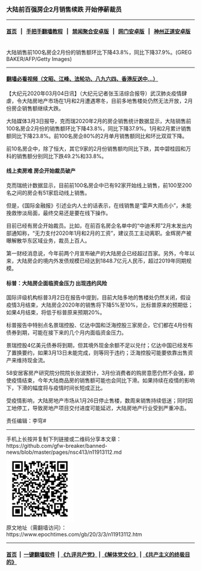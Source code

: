 ### 大陆前百强房企2月销售续跌 开始停薪裁员
------------------------

#### [首页](https://github.com/gfw-breaker/banned-news/blob/master/README.md) &nbsp;&nbsp;|&nbsp;&nbsp; [手把手翻墙教程](https://github.com/gfw-breaker/guides/wiki) &nbsp;&nbsp;|&nbsp;&nbsp; [禁闻聚合安卓版](https://github.com/gfw-breaker/bn-android) &nbsp;&nbsp;|&nbsp;&nbsp; [网门安卓版](https://github.com/oGate2/oGate) &nbsp;&nbsp;|&nbsp;&nbsp; [神州正道安卓版](https://github.com/SzzdOgate/update) 



<div><img alt="" class="aligncenter wp-post-image" src="https://i.epochtimes.com/assets/uploads/2016/01/1601030926471528-600x400.jpg"/>
<div class="red16 caption">
 大陆销售前100名房企2月份的销售额环比下降43.8%，同比下降37.9%。(GREG BAKER/AFP/Getty Images)
</div>
</div><hr/>

#### [翻墙必看视频（文昭、江峰、法轮功、八九六四、香港反送中...）](https://github.com/gfw-breaker/banned-news/blob/master/pages/link3.md)

<div><p>
 【大纪元2020年03月04日讯】（大纪元记者张玉洁综合报导）武汉肺炎疫情肆虐，令大陆房地产市场在1月和2月遭遇寒冬，目前多地售楼处仍然无法开放，2月份房企销售额继续大跌。
</p>
<p>
 大陆媒体3月3日报导，克而瑞2020年2月的房企销售统计数据显示，大陆销售前100名房企2月份的销售额环比下降43.8%，同比下降37.9%。1月和2月累计销售额同比下降23.8%。前100名房企80%的2月单月销售额同比和环比双双下降。
</p>
<p>
 前10名房企中，除了恒大，其它9家的2月份销售额均同比下跌，其中碧桂园和万科的销售额分别同比下跌49.2%和33.8%。
</p>
<h4>
 线上卖房难 房企开始裁员破产
</h4>
<p>
 克而瑞统计数据显示，目前前100名房企中已有92家开始线上销售，前100至200名之间的房企有51家启动线上销售。
</p>
<p>
 但是，《国际金融报》引述业内人士的话表示，在线销售是“雷声大雨点小”，未能挽救惨淡局面，最终交易还是要在线下操作。
</p>
<p>
 目前已经有房企开始裁员。比如，在前百名房企名单中的“中迪禾邦”2月末发出内部通知称，“无力支付2020年1月和2月的工资”，建议员工主动离职。金辉房产被曝解散华东区域业务，裁员上百人。
</p>
<p>
 第一财经消息说，今年前两个月宣布破产的大陆房企已经超过百家。另外，今年以来，大陆房企的境内外发债规模已经达到1848.7亿元人民币，超过2019年同期规模。
</p>
<h4>
 标普：大陆房企面临资金压力 出现违约风险
</h4>
<p>
 国际评级机构标普3月2日在报告中提到，目前大陆多地的售楼处仍然关闭，假设疫情3月结束，大陆房企2020年的销售将下降5%至10%，比标普原来的预期低；如果4月结束，将低于标普原来预期20%。
</p>
<p>
 标普报告中特别点名景瑞控股、亿达中国和泛海控股三家房企，它们都在4月份有债券到期，可能在接下来的几个月内面临资金压力。
</p>
<p>
 景瑞控股4亿美元债券将到期，但其境外现金余额不足以兑付；亿达中国已经发布了置换要约，如果3月13日未能完成，则等同于违约；泛海控股可能要依靠出售资产来维持现金流。
</p>
<p>
 58安居客房产研究院分院院长张波预计，3月份消费者的购房意愿仍然不会强，即使疫情结束，今年大陆商品房的销售额可能也会同比下滑。如果持续在疫情的影响下，下滑的幅度将与疫情时间长短成正比。
</p>
<p>
 受疫情影响，大陆房地产市场从1月26日停止售楼，数周来销售持续低迷；同时因工地停工，导致房地产项目交付进度可能延迟，大陆房地产行业受到严重冲击。
</p>
<p>
 责任编辑：李穹#
</p>
</div>
<hr/>
手机上长按并复制下列链接或二维码分享本文章：<br/>
https://github.com/gfw-breaker/banned-news/blob/master/pages/nsc413/n11913112.md <br/>
<a href='https://github.com/gfw-breaker/banned-news/blob/master/pages/nsc413/n11913112.md'><img src='https://github.com/gfw-breaker/banned-news/blob/master/pages/nsc413/n11913112.md.png'/></a> <br/>
原文地址（需翻墙访问）：https://www.epochtimes.com/gb/20/3/3/n11913112.htm


------------------------
#### [首页](https://github.com/gfw-breaker/banned-news/blob/master/README.md) &nbsp;|&nbsp; [一键翻墙软件](https://github.com/gfw-breaker/nogfw/blob/master/README.md) &nbsp;| [《九评共产党》](https://github.com/gfw-breaker/9ping.md/blob/master/README.md#九评之一评共产党是什么) | [《解体党文化》](https://github.com/gfw-breaker/jtdwh.md/blob/master/README.md) | [《共产主义的终极目的》](https://github.com/gfw-breaker/gczydzjmd.md/blob/master/README.md)


<img src='http://gfw-breaker.win/banned-news/pages/nsc413/n11913112.md' width='0px' height='0px'/>
